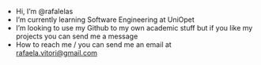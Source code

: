 - Hi, I’m @rafalelas
- I’m currently learning Software Engineering at UniOpet 
- I’m looking to use my Github to my own academic stuff but if you like my projects you can send me a message 
- How to reach me / you can send me an email at rafaela.vitori@gmail.com

<!---
awakeJa1/awakeJa1 is a ✨ special ✨ repository because its `README.md` (this file) appears on your GitHub profile.
You can click the Preview link to take a look at your changes.
--->
